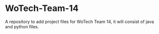 # WoTech-Team-14
A repository to add project files for WoTech Team 14, it will consist of java and python files.
